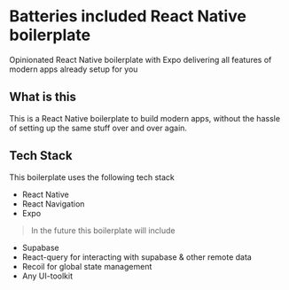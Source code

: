 # Batteries included React Native boilerplate

Opinionated React Native boilerplate with Expo delivering all features of modern apps already setup for you

## What is this

This is a React Native boilerplate to build modern apps, without the hassle of setting up the same stuff over and over again.

## Tech Stack

This boilerplate uses the following tech stack

- React Native
- React Navigation
- Expo

> In the future this boilerplate will include

- Supabase
- React-query for interacting with supabase & other remote data
- Recoil for global state management
- Any UI-toolkit
